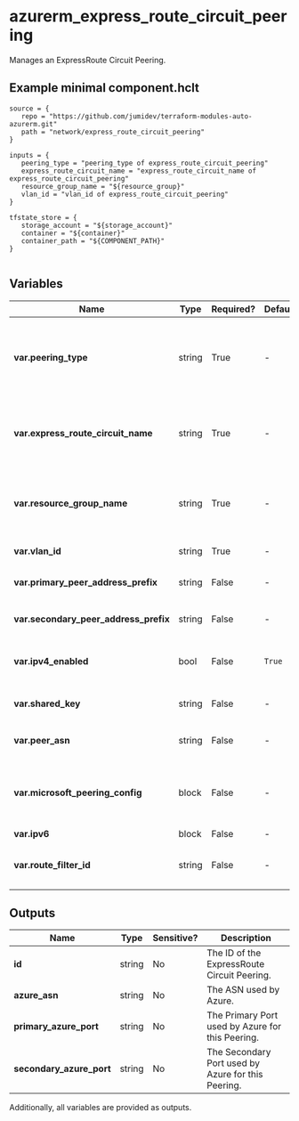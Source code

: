# azurerm_express_route_circuit_peering

Manages an ExpressRoute Circuit Peering.

## Example minimal component.hclt

```hcl
source = {
   repo = "https://github.com/jumidev/terraform-modules-auto-azurerm.git" 
   path = "network/express_route_circuit_peering" 
}

inputs = {
   peering_type = "peering_type of express_route_circuit_peering" 
   express_route_circuit_name = "express_route_circuit_name of express_route_circuit_peering" 
   resource_group_name = "${resource_group}" 
   vlan_id = "vlan_id of express_route_circuit_peering" 
}

tfstate_store = {
   storage_account = "${storage_account}" 
   container = "${container}" 
   container_path = "${COMPONENT_PATH}" 
}


```

## Variables

| Name | Type | Required? |  Default  |  Description |
| ---- | ---- | --------- |  ----------- | ----------- |
| **var.peering_type** | string | True | -  |  The type of the ExpressRoute Circuit Peering. Acceptable values include `AzurePrivatePeering`, `AzurePublicPeering` and `MicrosoftPeering`. | 
| **var.express_route_circuit_name** | string | True | -  |  The name of the ExpressRoute Circuit in which to create the Peering. Changing this forces a new resource to be created. | 
| **var.resource_group_name** | string | True | -  |  The name of the resource group in which to create the Express Route Circuit Peering. Changing this forces a new resource to be created. | 
| **var.vlan_id** | string | True | -  |  A valid VLAN ID to establish this peering on. | 
| **var.primary_peer_address_prefix** | string | False | -  |  A `/30` subnet for the primary link. Required when config for IPv4. | 
| **var.secondary_peer_address_prefix** | string | False | -  |  A `/30` subnet for the secondary link. Required when config for IPv4. | 
| **var.ipv4_enabled** | bool | False | `True`  |  A boolean value indicating whether the IPv4 peering is enabled. Defaults to `true`. | 
| **var.shared_key** | string | False | -  |  The shared key. Can be a maximum of 25 characters. | 
| **var.peer_asn** | string | False | -  |  The Either a 16-bit or a 32-bit ASN. Can either be public or private. | 
| **var.microsoft_peering_config** | block | False | -  |  A `microsoft_peering_config` block. Required when `peering_type` is set to `MicrosoftPeering` and config for IPv4. | 
| **var.ipv6** | block | False | -  |  A `ipv6` block. | 
| **var.route_filter_id** | string | False | -  |  The ID of the Route Filter. Only available when `peering_type` is set to `MicrosoftPeering`. | 



## Outputs

| Name | Type | Sensitive? | Description |
| ---- | ---- | --------- | --------- |
| **id** | string | No  | The ID of the ExpressRoute Circuit Peering. | 
| **azure_asn** | string | No  | The ASN used by Azure. | 
| **primary_azure_port** | string | No  | The Primary Port used by Azure for this Peering. | 
| **secondary_azure_port** | string | No  | The Secondary Port used by Azure for this Peering. | 

Additionally, all variables are provided as outputs.
